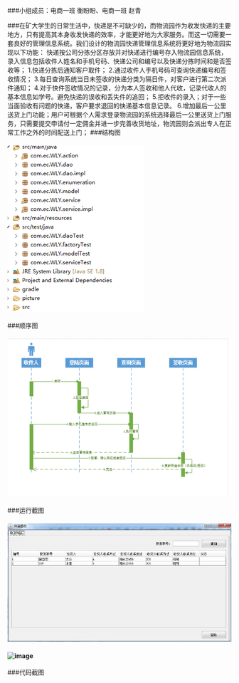 ###小组成员：电商一班 衡盼盼、电商一班 赵青

###在矿大学生的日常生活中，快递是不可缺少的，而物流园作为收发快递的主要地方，只有提高其本身收发快递的效率，才能更好地为大家服务。而这一切需要一套良好的管理信息系统。我们设计的物流园快递管理信息系统将更好地为物流园实现以下功能：
    快递按公司分拣分区存放并对快递进行编号存入物流园信息系统，录入信息包括收件人姓名和手机号码、快递公司和编号以及快递分拣时间和是否签收等；
    1.快递分拣后通知客户取件；
    2.通过收件人手机号码可查询快递编号和签收情况；
    3.每日查询系统当日未签收的快递分类为隔日件，对客户进行第二次派件通知；
    4.对于快件签收情况的记录，分为本人签收和他人代收，记录代收人的基本信息如学号。避免快递的误收和丢失件的追回；
5.拒收件的录入；对于一些当面验收有问题的快递，客户要求退回的快递基本信息记录。
6.增加最后一公里送货上门功能；用户可根据个人需求登录物流园的系统选择最后一公里送货上门服务，只需要提交申请付一定佣金并进一步完善收货地址，物流园则会派出专人在正常工作之外的时间配送上门；
###结构图
#### ![image](https://github.com/MISDESIGN/O-O/blob/master/1.PNG)
###顺序图
#### ![image](https://github.com/MISDESIGN/O-O/blob/master/2.png)
###运行截图
#### ![image](https://github.com/MISDESIGN/O-O/blob/master/3.png)
#### ![image](https://github.com/MISDESIGN/O-O/blob/master/4.png)
###代码截图
